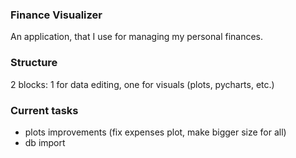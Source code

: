 ### Finance Visualizer

An application, that I use for managing my personal finances.

### Structure

2 blocks: 1 for data editing, one for visuals (plots, pycharts, etc.)

### Current tasks

+ plots improvements (fix expenses plot, make bigger size for all)
+ db import

